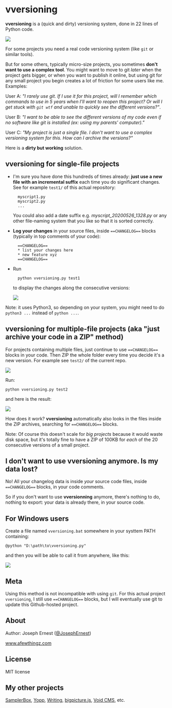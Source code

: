 # vversioning 


**vversioning** is a (quick and dirty) versioning system, done in 22 lines of Python code.

![](https://i.imgur.com/hzu7ERc.png)

For some projects you need a real code versioning system (like `git` or similar tools).

But for some others, typically micro-size projects, you sometimes **don't want to use a complex tool**. You might want to move to git *later* when the project gets bigger, or when you want to publish it online, but using git for any small project you begin creates a lot of friction for some users like me. Examples:

User A: *"I rarely use git. If I use it for this project, will I remember which commands to use in 5 years when I'll want to reopen this project? Or will I get stuck with `git wtf` and unable to quickly see the different versions?"*.

User B: *"I want to be able to see the different versions of my code even if no software like git is installed (ex: using my parents' computer)."*

User C: *"My project is just a single file. I don't want to use a complex versioning system for this. How can I archive the versions?"*

Here is a **dirty but working** solution.

## **vversioning** for single-file projects

* I'm sure you have done this hundreds of times already: **just use a new file with an incremental suffix** each time you do significant changes. See for example `test1/` of this actual repository:

        myscript1.py
        myscript2.py
        ...
        
    You could also add a date suffix e.g. *myscript_20200526_1328.py* or any other file-naming system that you like so that it is sorted correctly.

* **Log your changes** in your source files, inside `==CHANGELOG==` blocks (typically in top comments of your code):

        ==CHANGELOG==
        * list your changes here
        * new feature xyz
        ==CHANGELOG==

* Run 

        python vversioning.py test1

     to display the changes along the consecutive versions:
     
     ![](https://i.imgur.com/N2Jb2nS.png)
     
     
Note: it uses Python3, so depending on your system, you might need to do `python3 ...` instead of `python ...`.

## vversioning for multiple-file projects (aka "just archive your code in a ZIP" method)

For projects containing multiple files, just continue to use `==CHANGELOG==` blocks in your code. Then ZIP the whole folder every time you decide it's a new version. For example see `test2/` of the current repo.

![](https://i.imgur.com/03pFG3C.png)

Run:

    python vversioning.py test2
    
and here is the result:

![](https://i.imgur.com/xSR7zKp.png)

How does it work? **vversioning** automatically also looks in the files inside the ZIP archives, searching for `==CHANGELOG==` blocks.

Note: Of course this doesn't scale for *big projects* because it would waste disk space, but it's totally fine to have a ZIP of 100KB for *each* of the 20 consecutive versions of a small project.

## I don't want to use vversioning anymore. Is my data lost?

No! All your changelog data is inside *your* source code files, inside `==CHANGELOG==` blocks, in your code comments.

So if you don't want to use **vversionning** anymore, there's nothing to do, nothing to export: your data is already there, in your source code.

## For Windows users

Create a file named `vversioning.bat` somewhere in your systtem PATH containing:

    @python "D:\path\to\vversioning.py"

and then you will be able to call it from anywhere, like this:

![](https://i.imgur.com/N2Jb2nS.png)
    

## Meta

Using this method is not incompatible with using `git`. For this actual project `vversioning`, I still use `==CHANGELOG==` blocks, but I will eventually use git to update this Github-hosted project.

## About

Author: Joseph Ernest ([@JosephErnest](http:/twitter.com/JosephErnest))

www.afewthingz.com

## License

MIT license

## My other projects

[SamplerBox](https://github.com/josephernest/SamplerBox), [Yopp](https://github.com/josephernest/Yopp), [Writing](https://github.com/josephernest/writing), [bigpicture.js](https://github.com/josephernest/bigpicture.js), [Void CMS](https://github.com/josephernest/void), etc.
